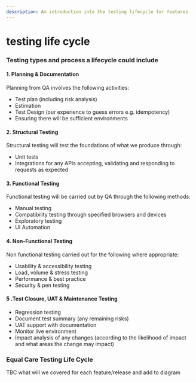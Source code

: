 ```yaml
---
description: An introduction into the testing lifecycle for features
---
```


# testing life cycle

### Testing types and process a lifecycle could include

#### 1. Planning & Documentation

Planning from QA involves the following activities: 

* Test plan \(including risk analysis\)
* Estimation 
* Test Design  \(our experience to guess errors e.g. idempotency\)
* Ensuring there will be sufficient environments 

#### 2. Structural Testing

Structural testing will test the foundations of what we produce through:

* Unit tests
* Integrations for any APIs accepting, validating and responding to requests as expected

#### 3. Functional Testing

Functional testing will be carried out by QA through the following methods:

* Manual testing
* Compatibility testing through specified browsers and devices
* Exploratory testing
* UI Automation

#### 4. Non-Functional Testing

Non functional testing carried out for the following where appropriate:

* Usability & accessibility testing
* Load, volume & stress testing
* Performance & best practice
* Security & pen testing

#### 5 .Test Closure, UAT & Maintenance Testing

* Regression testing
* Document test summary \(any remaining risks\)
* UAT support with documentation
* Monitor live environment
* Impact analysis of any changes \(according to the likelihood of impact and what areas the change may impact\)

### Equal Care Testing Life Cycle

TBC what will we covered for each feature/release and add to diagram

